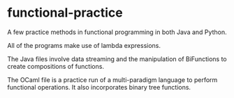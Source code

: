 # functional-practice
A few practice methods in functional programming in both Java and Python.

All of the programs make use of lambda expressions.

The Java files involve data streaming and the manipulation of BiFunctions to create compositions of functions.

The OCaml file is a practice run of a multi-paradigm language to perform functional operations. It also incorporates binary tree functions.
